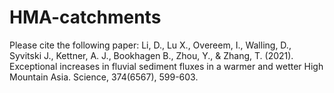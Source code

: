 # HMA-catchments
Please cite the following paper:
Li, D., Lu X., Overeem, I., Walling, D., Syvitski J., Kettner, A. J., Bookhagen B., Zhou, Y., & Zhang, T. (2021). Exceptional increases in fluvial sediment fluxes in a warmer and wetter High Mountain Asia. Science, 374(6567), 599-603.
